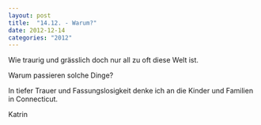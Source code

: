 ```yaml
---
layout: post
title:  "14.12. - Warum?"
date: 2012-12-14
categories: "2012"
---
```




Wie traurig und grässlich doch nur all zu oft diese Welt ist.



Warum passieren solche Dinge?



In tiefer Trauer und Fassungslosigkeit denke ich an die Kinder und Familien in Connecticut.



Katrin







